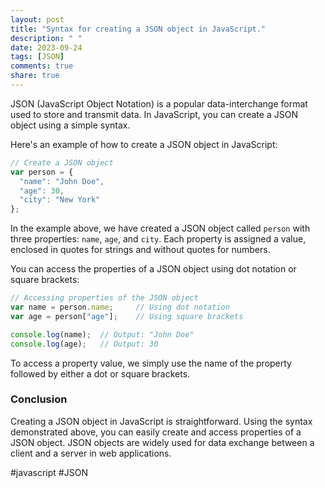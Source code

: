 ```yaml
---
layout: post
title: "Syntax for creating a JSON object in JavaScript."
description: " "
date: 2023-09-24
tags: [JSON]
comments: true
share: true
---
```


JSON (JavaScript Object Notation) is a popular data-interchange format used to store and transmit data. In JavaScript, you can create a JSON object using a simple syntax.

Here's an example of how to create a JSON object in JavaScript:

```javascript
// Create a JSON object
var person = {
  "name": "John Doe",
  "age": 30,
  "city": "New York"
};
```

In the example above, we have created a JSON object called `person` with three properties: `name`, `age`, and `city`. Each property is assigned a value, enclosed in quotes for strings and without quotes for numbers.

You can access the properties of a JSON object using dot notation or square brackets:

```javascript
// Accessing properties of the JSON object
var name = person.name;     // Using dot notation
var age = person["age"];    // Using square brackets

console.log(name);  // Output: "John Doe"
console.log(age);   // Output: 30
```

To access a property value, we simply use the name of the property followed by either a dot or square brackets.

### Conclusion

Creating a JSON object in JavaScript is straightforward. Using the syntax demonstrated above, you can easily create and access properties of a JSON object. JSON objects are widely used for data exchange between a client and a server in web applications.

#javascript #JSON